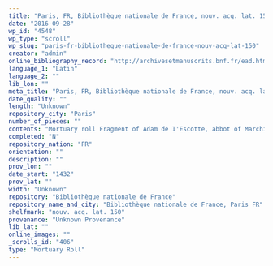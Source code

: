 ```yaml
---
title: "Paris, FR, Bibliothèque nationale de France, nouv. acq. lat. 150"
date: "2016-09-28"
wp_id: "4548"
wp_type: "scroll"
wp_slug: "paris-fr-bibliotheque-nationale-de-france-nouv-acq-lat-150"
creator: "admin"
online_bibliography_record: "http://archivesetmanuscrits.bnf.fr/ead.html?id=FRBNFEAD000069818"
language_1: "Latin"
language_2: ""
lib_lon: ""
meta_title: "Paris, FR, Bibliothèque nationale de France, nouv. acq. lat. 150"
date_quality: ""
length: "Unknown"
repository_city: "Paris"
number_of_pieces: ""
contents: "Mortuary roll Fragment of Adam de I'Escotte, abbot of Marchiennes ."
completed: "N"
repository_nation: "FR"
orientation: ""
description: ""
prov_lon: ""
date_start: "1432"
prov_lat: ""
width: "Unknown"
repository: "Bibliothèque nationale de France"
repository_name_and_city: "Bibliothèque nationale de France, Paris FR"
shelfmark: "nouv. acq. lat. 150"
provenance: "Unknown Provenance"
lib_lat: ""
online_images: ""
_scrolls_id: "406"
type: "Mortuary Roll"
---
```



